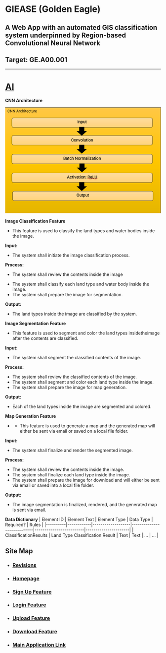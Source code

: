 # GIEASE (Golden Eagle)
## A Web App with an automated GIS classification system underpinned by Region-based Convolutional Neural Network
## Target:  GE.A00.001
_______________________________________
# [AI](https://github.com/rendznicoy/golden-eagle/edit/main/Details/AI.md)
**CNN Architecture**

![AI](https://github.com/rendznicoy/golden-eagle/blob/main/Mockups/CNN%20Architecture.png)

**Image Classification Feature**

* This feature is used to classify the land types and water bodies inside the image.

**Input:**
* The system shall initiate the image classification process.
  
**Process:**
+ The system shall review the contents inside the image
- The system shall classify each land type and water body inside the image.
- The system shall prepare the image for segmentation.

**Output:**
*  The land types inside the image are classified by the system.

**Image Segmentation Feature**

* This feature is used to segment and color the land types insidetheimage after the contents are classified.

**Input:**
* The system shall segment the classified contents of the image.
  
**Process:**
- The system shall review the classified contents of the image.
- The system shall segment and color each land type inside the image.
- The system shall prepare the image for map generation.

**Output:**
*  Each of the land types inside the image are segmented and colored.

**Map Generation Feature**

* * This feature is used to generate a map and the generated map will either be sent via email or saved on a local file folder.

**Input:**
* The system shall finalize and render the segmented image.
  
**Process:**
- The system shall review the contents inside the image. 
- The system shall finalize each land type inside the image.
- The system shall prepare the image for download and will either be sent via email or saved into a local file folder.

**Output:**
*  The image segmentation is finalized, rendered, and the generated map is sent via email.

**Data Dictionary**
| Element ID | Element Text      | Element Type | Data Type                | Required?          | Rules         |
|----------|------------|-------------------|----------------------------|-------------------------|----------------------|
| ClassificationResults     | Land Type Classification Result       | Text               | Text               | ...              | ...               | 

## Site Map

* ### [Revisions](https://github.com/rendznicoy/golden-eagle/blob//main/Details/REVISIONS.md)

* ### [Homepage](https://github.com/rendznicoy/golden-eagle/blob/main/Details/HOMEPAGE.md)

* ### [Sign Up Feature](https://github.com/rendznicoy/golden-eagle/blob//main/Details/SIGNUP.md)

* ### [Login Feature](https://github.com/rendznicoy/golden-eagle/blob//main/Details/LOGIN.md)

* ### [Upload Feature](https://github.com/rendznicoy/golden-eagle/blob//main/Details/UPLOAD.md)

* ### [Download Feature](https://github.com/rendznicoy/golden-eagle/blob//main/Details/DOWNLOAD.md)

* ### [Main Application Link](https://github.com/rendznicoy/GoldenEagle)
